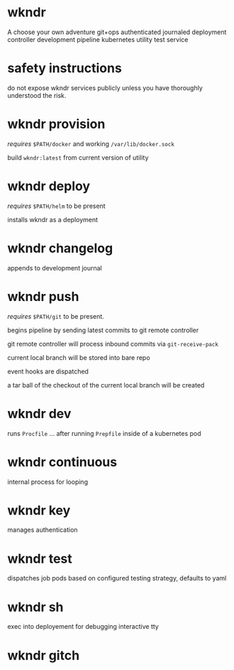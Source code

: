 # wkndr

A choose your own adventure git+ops authenticated journaled deployment controller development pipeline kubernetes utility test service

# safety instructions

do not expose wkndr services publicly unless you have thoroughly understood the risk.

# wkndr provision

_requires_ `$PATH/docker` and working `/var/lib/docker.sock`

build `wkndr:latest` from current version of utility

# wkndr deploy

_requires_ `$PATH/helm` to be present

installs wkndr as a deployment

# wkndr changelog

appends to development journal

# wkndr push

_requires_ `$PATH/git` to be present.

begins pipeline by sending latest commits to git remote controller

git remote controller will process inbound commits via `git-receive-pack`

current local branch will be stored into bare repo

event hooks are dispatched

a tar ball of the checkout of the current local branch will be created

# wkndr dev

runs `Procfile` ... after running `Prepfile` inside of a kubernetes pod

# wkndr continuous

internal process for looping

# wkndr key

manages authentication

# wkndr test

dispatches job pods based on configured testing strategy, defaults to yaml

# wkndr sh

exec into deployement for debugging interactive tty

# wkndr gitch
